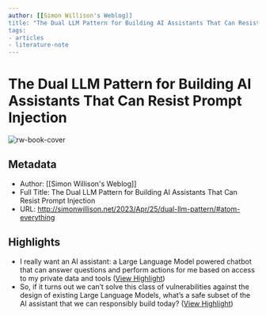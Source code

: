 ```yaml
---
author: [[Simon Willison's Weblog]]
title: "The Dual LLM Pattern for Building AI Assistants That Can Resist Prompt Injection"
tags: 
- articles
- literature-note
---
```

# The Dual LLM Pattern for Building AI Assistants That Can Resist Prompt Injection

![rw-book-cover](https://simonwillison.net/favicon.ico)

## Metadata
- Author: [[Simon Willison's Weblog]]
- Full Title: The Dual LLM Pattern for Building AI Assistants That Can Resist Prompt Injection
- URL: http://simonwillison.net/2023/Apr/25/dual-llm-pattern/#atom-everything

## Highlights
- I really want an AI assistant: a Large Language Model powered chatbot that can answer questions and perform actions for me based on access to my private data and tools ([View Highlight](https://read.readwise.io/read/01gyzfb2hm6hczc2gtx4185gb5))
- So, if it turns out we can’t solve this class of vulnerabilities against the design of existing Large Language Models, what’s a safe subset of the AI assistant that we can responsibly build today? ([View Highlight](https://read.readwise.io/read/01gyzfc6w8qdygyr1gpfdqzkkk))
